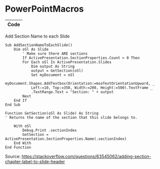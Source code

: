# PowerPointMacros

|**Code**|
|--------|
Add Section Name to each Slide

```VB
Sub AddSectionNameToEachSlide()
    Dim oSl As Slide
        ' Make sure there ARE sections
        If ActivePresentation.SectionProperties.Count > 0 Then
        For Each oSl In ActivePresentation.Slides
            Dim output As String
            output = GetSection(oSl)
            Set myDocument = oSl
            myDocument.Shapes.AddTextbox(Orientation:=msoTextOrientationUpward, _
            Left:=10, Top:=350, Width:=200, Height:=500).TextFrame _
            .TextRange.Text = "Section: " + output
        Next
    End If
End Sub

Function GetSection(oSl As Slide) As String
' Returns the name of the section that this slide belongs to.

    With oSl
        Debug.Print .sectionIndex
        GetSection = ActivePresentation.SectionProperties.Name(.sectionIndex)
    End With
End Function
```

Source: https://stackoverflow.com/questions/63545062/adding-section-chapter-label-to-slide-header
